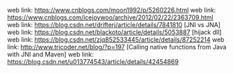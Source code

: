 web link: https://www.cnblogs.com/moon1992/p/5260226.html
web link: https://www.cnblogs.com/icejoywoo/archive/2012/02/22/2363709.html
web link: https://blog.csdn.net/drifterj/article/details/7841810 [JNI vs JNA]
web link: https://blog.csdn.net/blackoto/article/details/5053887 [hijack dll]
web link: https://blog.csdn.net/zjq852533445/article/details/87252214
web link: http://www.tricoder.net/blog/?p=197 [Calling native functions from Java with JNI and Maven]
web link: https://blog.csdn.net/u013774543/article/details/42454869
